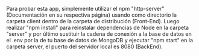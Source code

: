 Para probar esta app, simplemente utilizar el npm "http-server" (Documentación en su respectiva página) usando como directorio la carpeta client dentro de la carpeta de distribución (Front-End). Luego realizar "npm install" para reinstalar dependencias de Node en la carpeta "server" y por último sustituir la cadena de conexión a la base de datos en el .env por la de tu base de datos de MongoDB y ejecutar "npm start" en la carpeta server, el puerto del servidor local es 8080 (BackEnd).
